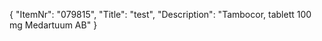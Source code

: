 {
  "ItemNr": "079815",
  "Title": "test",
  "Description": "Tambocor, tablett 100 mg Medartuum AB"
}
